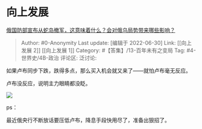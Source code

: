 # 向上发展
[俄国防部宣布从蛇岛撤军️，这意味着什么？会对俄乌局势带来哪些影响？](https://www.zhihu.com/question/540790345/answer/2552604956)

> Author: #0-Anonymity
> Last update: [编辑于 2022-06-30]
> Link: [[向上发展 2]] [[向上发展 1]]
> Category: #【答集】/13-百年未有之变局
> Tag: #4-世界史/4B-政治
> 评论区:
> 泛讨论:

如果卢布同步下跌，跌得多点，那么买入机会就又来了——就怕卢布毫无反应。

卢布没反应，说明主力眼睛都没眨。

![](https://pic1.zhimg.com/50/v2-c81fcc6c9c90695767dba192a1d23f8f_720w.jpg?source=1940ef5c)

ps：

最近俄央行不断放话要压低卢布，降息手段快用尽了，准备出狠招了。
